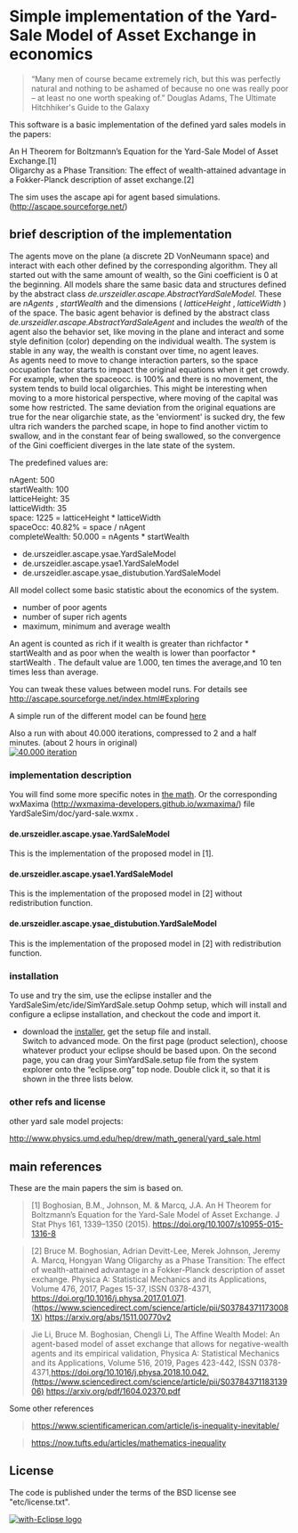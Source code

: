 # Simple implementation of the Yard-Sale Model of Asset Exchange in economics

> “Many men of course became extremely rich, but this was perfectly natural and nothing to be ashamed of because no one was really poor – at least no one worth speaking of.” Douglas Adams, The Ultimate Hitchhiker's Guide to the Galaxy 

This software is a basic implementation of the defined yard sales models in the papers:

An H Theorem for Boltzmann’s Equation for the Yard-Sale Model of Asset Exchange.[1]  
Oligarchy as a Phase Transition: The effect of wealth-attained advantage in a Fokker-Planck description of asset exchange.[2]  

The sim uses the ascape api for agent based simulations. (http://ascape.sourceforge.net/)

## brief description of the implementation 

The agents move on the plane (a discrete 2D VonNeumann space) and interact with each other defined by the corresponding algorithm. They all started out with the same amount of wealth, so the  Gini coefficient is 0 at the beginning. All models share the same basic data and structures defined by the abstract class _de.urszeidler.ascape.AbstractYardSaleModel_. These are _nAgents_ , _startWealth_  and the dimensions ( _latticeHeight_ , _latticeWidth_ ) of the space. The basic agent behavior is defined by the abstract class _de.urszeidler.ascape.AbstractYardSaleAgent_ and includes the _wealth_ of the agent also the behavior set, like moving in the plane and interact and some style definition (color) depending on the individual wealth. The system is stable in any way, the wealth is constant over time, no agent leaves.  
As agents need to move to change interaction parters, so the space occupation factor starts to impact the original equations when it get crowdy. For example, when the spaceocc. is 100% and there is no movement, the system tends to build local oligarchies. This might be interesting when moving to a more historical perspective, where moving of the capital was some how restricted. The same deviation from the original equations are true for the near oligarchie state, as the 'enviorment' is sucked dry, the few ultra rich wanders the parched scape, in hope to find another victim to swallow, and in the constant fear of being swallowed, so the convergence of the Gini coefficient diverges in the late state of the system.  

The predefined values are:

nAgent: 500  
startWealth: 100  
latticeHeight: 35  
latticeWidth: 35  
space: 1225 = latticeHeight * latticeWidth  
spaceOcc: 40.82% = space / nAgent  
completeWealth: 50.000 = nAgents * startWealth  

 
* de.urszeidler.ascape.ysae.YardSaleModel 
* de.urszeidler.ascape.ysae1.YardSaleModel 
* de.urszeidler.ascape.ysae_distubution.YardSaleModel 

All model collect some basic statistic about the economics of the system.

* number of poor agents 
* number of super rich agents 
* maximum, minimum and average wealth

An agent is counted as rich if it wealth is greater than richfactor * startWealth  and as poor when the wealth is lower than poorfactor * startWealth . The default value are 1.000, ten times the average,and 10 ten times less than average.

You can tweak these values between model runs. For details see http://ascape.sourceforge.net/index.html#Exploring

A simple run of the different model can be found [here](YardSaleSim/doc/README.md "model runs") 

Also a run with about 40.000 iterations, compressed to 2 and a half minutes. (about 2 hours in original)  
[![40.000 iteration](http://img.youtube.com/vi/ztxjcCNdW_Y/0.jpg)](https://www.youtube.com/watch?v=ztxjcCNdW_Y)


### implementation description

You will find some more specific notes in [the math](https://raw.githack.com/UrsZeidler/yard_sale_sim/master/YardSaleSim/doc/yard-sale.html). Or the corresponding wxMaxima (http://wxmaxima-developers.github.io/wxmaxima/) file YardSaleSim/doc/yard-sale.wxmx .

#### de.urszeidler.ascape.ysae.YardSaleModel

This is the implementation of the proposed model in [1].

#### de.urszeidler.ascape.ysae1.YardSaleModel

This is the implementation of the proposed model in [2] without redistribution function.

#### de.urszeidler.ascape.ysae_distubution.YardSaleModel

This is the implementation of the proposed model in [2] with redistribution function.

### installation

To use and try the sim, use the eclipse installer and the YardSaleSim/etc/ide/SimYardSale.setup Oohmp setup, which will install and configure a eclipse installation, and checkout the code and import it.

* download the [installer](https://wiki.eclipse.org/Eclipse_Installer), get the setup file and install.  
Switch to advanced mode. On the first page (product selection), choose whatever product your eclipse should be based upon. On the second page, you can drag your SimYardSale.setup file from the system explorer onto the “eclipse.org” top node. Double click it, so that it is shown in the three lists below.



### other refs and license

other yard sale model projects:

http://www.physics.umd.edu/hep/drew/math_general/yard_sale.html

## main references

These are the main papers the sim is based on.

>[1] Boghosian, B.M., Johnson, M. & Marcq, J.A. 
An H Theorem for Boltzmann’s Equation for the Yard-Sale Model of Asset Exchange. 
J Stat Phys 161, 1339–1350 (2015). https://doi.org/10.1007/s10955-015-1316-8

>[2] Bruce M. Boghosian, Adrian Devitt-Lee, Merek Johnson, Jeremy A. Marcq, Hongyan Wang 
Oligarchy as a Phase Transition: The effect of wealth-attained advantage in a Fokker-Planck description of asset exchange. 
Physica A: Statistical Mechanics and its Applications,
Volume 476, 2017, Pages 15-37, ISSN 0378-4371, https://doi.org/10.1016/j.physa.2017.01.071. (https://www.sciencedirect.com/science/article/pii/S037843711730081X)
https://arxiv.org/abs/1511.00770v2

> Jie Li, Bruce M. Boghosian, Chengli Li,
The Affine Wealth Model: An agent-based model of asset exchange that allows for negative-wealth agents and its empirical validation,
Physica A: Statistical Mechanics and its Applications,
Volume 516, 2019, Pages 423-442, ISSN 0378-4371,https://doi.org/10.1016/j.physa.2018.10.042.(https://www.sciencedirect.com/science/article/pii/S0378437118313906)
https://arxiv.org/pdf/1604.02370.pdf

Some other references

> https://www.scientificamerican.com/article/is-inequality-inevitable/

> https://now.tufts.edu/articles/mathematics-inequality


 License
-------

The code is published under the terms of the BSD license see "etc/license.txt".
 
 
<a href="http://with-eclipse.github.io/" target="_blank">
<img alt="with-Eclipse logo" src="http://with-eclipse.github.io/with-eclipse-0.jpg" /></a>